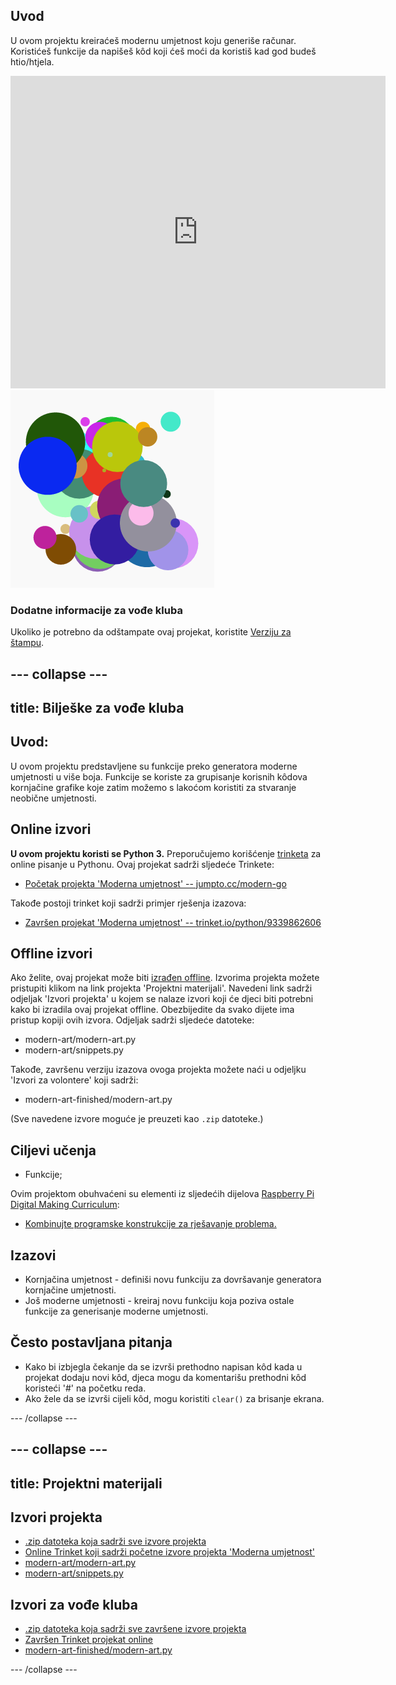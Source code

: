 ## Uvod

U ovom projektu kreiraćeš modernu umjetnost koju generiše računar. Koristićeš funkcije da napišeš kôd koji ćeš moći da koristiš kad god budeš htio/htjela.

<div class="trinket">
  <iframe src="https://trinket.io/embed/python/47bbc2fc2b?outputOnly=true&start=result" width="600" height="500" frameborder="0" marginwidth="0" marginheight="0" allowfullscreen>
  </iframe>
  <img src="images/modern-finished.png">
</div>

### Dodatne informacije za vođe kluba

Ukoliko je potrebno da odštampate ovaj projekat, koristite [Verziju za štampu](https://projects.raspberrypi.org/en/projects/modern-art/print).

## \--- collapse \---

## title: Bilješke za vođe kluba

## Uvod:

U ovom projektu predstavljene su funkcije preko generatora moderne umjetnosti u više boja. Funkcije se koriste za grupisanje korisnih kôdova kornjačine grafike koje zatim možemo s lakoćom koristiti za stvaranje neobične umjetnosti.

## Online izvori

**U ovom projektu koristi se Python 3.** Preporučujemo korišćenje [trinketa](https://trinket.io/) za online pisanje u Pythonu. Ovaj projekat sadrži sljedeće Trinkete:

* [Početak projekta 'Moderna umjetnost' -- jumpto.cc/modern-go](http://jumpto.cc/modern-go)

Takođe postoji trinket koji sadrži primjer rješenja izazova:

* [Završen projekat 'Moderna umjetnost' -- trinket.io/python/9339862606](https://trinket.io/python/9339862606)

## Offline izvori

Ako želite, ovaj projekat može biti [izrađen offline](https://www.codeclubprojects.org/en-GB/resources/python-working-offline/). Izvorima projekta možete pristupiti klikom na link projekta 'Projektni materijali'. Navedeni link sadrži odjeljak 'Izvori projekta' u kojem se nalaze izvori koji će djeci biti potrebni kako bi izradila ovaj projekat offline. Obezbijedite da svako dijete ima pristup kopiji ovih izvora. Odjeljak sadrži sljedeće datoteke:

* modern-art/modern-art.py
* modern-art/snippets.py

Takođe, završenu verziju izazova ovoga projekta možete naći u odjeljku 'Izvori za volontere' koji sadrži:

* modern-art-finished/modern-art.py

(Sve navedene izvore moguće je preuzeti kao `.zip` datoteke.)

## Ciljevi učenja

* Funkcije;

Ovim projektom obuhvaćeni su elementi iz sljedećih dijelova [Raspberry Pi Digital Making Curriculum](http://rpf.io/curriculum):

* [Kombinujte programske konstrukcije za rješavanje problema.](https://www.raspberrypi.org/curriculum/programming/builder)

## Izazovi

* Kornjačina umjetnost - definiši novu funkciju za dovršavanje generatora kornjačine umjetnosti.
* Još moderne umjetnosti - kreiraj novu funkciju koja poziva ostale funkcije za generisanje moderne umjetnosti. 

## Često postavljana pitanja

* Kako bi izbjegla čekanje da se izvrši prethodno napisan kôd kada u projekat dodaju novi kôd, djeca mogu da komentarišu prethodni kôd koristeći '#' na početku reda. 
* Ako žele da se izvrši cijeli kôd, mogu koristiti `clear()` za brisanje ekrana. 

\--- /collapse \---

## \--- collapse \---

## title: Projektni materijali

## Izvori projekta

* [.zip datoteka koja sadrži sve izvore projekta](resources/modern-art-project-resources.zip)
* [Online Trinket koji sadrži početne izvore projekta 'Moderna umjetnost'](http://jumpto.cc/modern-go)
* [modern-art/modern-art.py](resources/modern-art-modern-art.py)
* [modern-art/snippets.py](resources/modern-art-snippets.py)

## Izvori za vođe kluba

* [.zip datoteka koja sadrži sve završene izvore projekta](resources/modern-art-volunteer-resources.zip)
* [Završen Trinket projekat online](https://trinket.io/python/47bbc2fc2b)
* [modern-art-finished/modern-art.py](resources/modern-art-finished-modern-art.py)

\--- /collapse \---